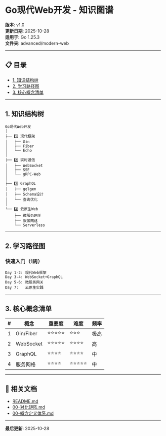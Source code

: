 # Go现代Web开发 - 知识图谱

**版本**: v1.0  
**更新日期**: 2025-10-28  
**适用于**: Go 1.25.3  
**文件夹**: advanced/modern-web

---

## 📋 目录

- [1. 知识结构树](#1-知识结构树)
- [2. 学习路径图](#2-学习路径图)
- [3. 核心概念清单](#3-核心概念清单)

---

## 1. 知识结构树

```text
Go现代Web开发
│
├── 1️⃣ 现代框架
│   ├── Gin
│   ├── Fiber
│   └── Echo
│
├── 2️⃣ 实时通信
│   ├── WebSocket
│   ├── SSE
│   └── gRPC-Web
│
├── 3️⃣ GraphQL
│   ├── gqlgen
│   ├── Schema设计
│   └── 查询优化
│
└── 4️⃣ 云原生Web
    ├── 微服务网关
    ├── 服务网格
    └── Serverless
```

---

## 2. 学习路径图

### 快速入门（1周）

```text
Day 1-2: 现代Web框架
Day 3-4: WebSocket+GraphQL
Day 5-6: 微服务网关
Day 7:   云原生实践
```

---

## 3. 核心概念清单

| # | 概念 | 重要度 | 难度 | 频率 |
|---|------|--------|------|------|
| 1 | Gin/Fiber | ⭐⭐⭐⭐⭐ | ⭐⭐⭐ | 极高 |
| 2 | WebSocket | ⭐⭐⭐⭐⭐ | ⭐⭐⭐⭐ | 高 |
| 3 | GraphQL | ⭐⭐⭐⭐ | ⭐⭐⭐⭐ | 中 |
| 4 | 服务网格 | ⭐⭐⭐⭐ | ⭐⭐⭐⭐⭐ | 中 |

---

## 🔗 相关文档

- [README.md](./README.md)
- [00-对比矩阵.md](./00-对比矩阵.md)
- [00-概念定义体系.md](./00-概念定义体系.md)

---

**最后更新**: 2025-10-28

